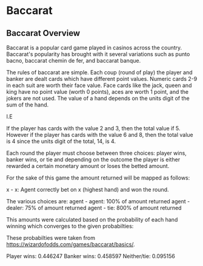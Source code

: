 # Baccarat


## Baccarat Overview

Baccarat is a popular card game played in casinos across the country. Baccarat's popularity has brought with it several variations such as punto bacno, baccarat chemin de fer, and baccarat banque.

The rules of baccarat are simple. Each coup (round of play) the player and banker are dealt cards which have different point values. Numeric cards 2-9 in each suit are worth their face value. Face cards like the jack, queen and king have no point value (worth 0 points), aces are worth 1 point, and the jokers are not used. The value of a hand depends on the units digit of the sum of the hand.

I.E

If the player has cards with the value 2 and 3, then the total value if 5. However if the player has cards with the value 6 and 8, then the total value is 4 since the units digit of the total, 14, is 4.

Each round the player must choose between three choices: player wins, banker wins, or tie and depending on the outcome the player is either rewarded a certain monetary amount or loses the betted amount.


For the sake of this game the amount returned will be mapped as follows:


x - x: Agent correctly bet on x (highest hand) and won the round.

The various choices are:
  agent - agent: 100% of amount returned
  agent - dealer: 75% of amount returned
  agent - tie: 800% of amount returned

This amounts were calculated based on the probability of each hand winning which converges to the given probabilties:

These probabilties were taken from https://wizardofodds.com/games/baccarat/basics/.

  Player wins: 0.446247
  Banker wins: 0.458597
  Neither/tie: 0.095156


